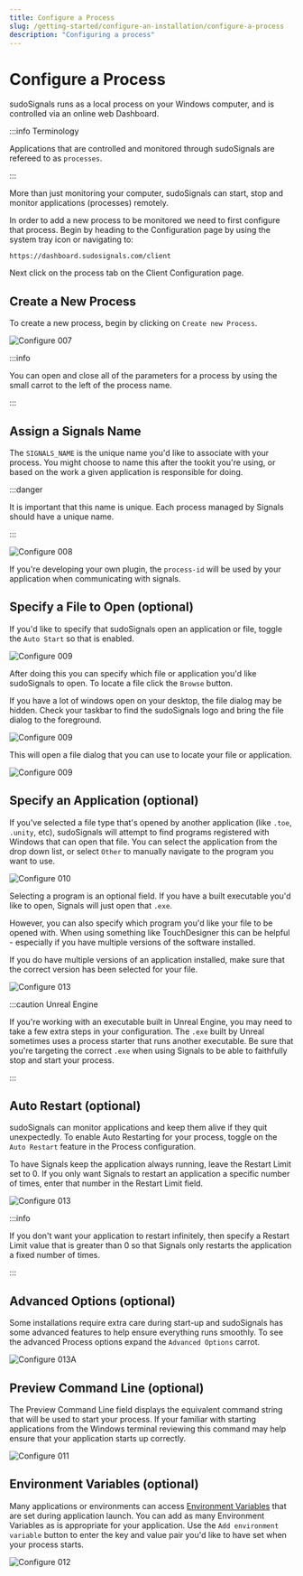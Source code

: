 ```yaml
---
title: Configure a Process
slug: /getting-started/configure-an-installation/configure-a-process
description: "Configuring a process"
---
```


# Configure a Process


sudoSignals runs as a local process on your Windows computer, and is controlled via an online web Dashboard.


:::info Terminology

Applications that are controlled and monitored through sudoSignals are refereed to as `processes`. 

:::

More than just monitoring your computer, sudoSignals can start, stop and monitor applications (processes) remotely.  

In order to add a new process to be monitored we need to first configure that process. Begin by heading to the Configuration page by using the system tray icon or navigating to:  

`https://dashboard.sudosignals.com/client`

Next click on the process tab on the Client Configuration page.


## Create a New Process

To create a new process, begin by clicking on `Create new Process`.

![Configure 007](/img/configure-installation/configure-007.png)

:::info

You can open and close all of the parameters for a process by using the small carrot to the left of the process name.

:::

## Assign a Signals Name

The `SIGNALS_NAME` is the unique name you'd like to associate with your process. You might choose to name this after the tookit you're using, or based on the work a given application is responsible for doing. 

:::danger

It is important that this name is unique. Each process managed by Signals should have a unique name. 

:::

![Configure 008](/img/configure-installation/configure-008.png)

If you're developing your own plugin, the `process-id` will be used by your application when communicating with signals. 

## Specify a File to Open (optional)

If you'd like to specify that sudoSignals open an application or file, toggle the `Auto Start` so that is enabled. 

![Configure 009](/img/configure-installation/configure-009.png)

After doing this you can specify which file or application you'd like sudoSignals to open. To locate a file click the `Browse` button.


If you have a lot of windows open on your desktop, the file dialog may be hidden. Check your taskbar to find the sudoSignals logo and bring the file dialog to the foreground.  

![Configure 009](/img/configure-installation/configure-009-file-tip.png)

This will open a file dialog that you can use to locate your file or application. 

![Configure 009](/img/configure-installation/configure-009-file-explorer.png)

## Specify an Application (optional)

If you've selected a file type that's opened by another application (like `.toe`, `.unity`, etc), sudoSignals will attempt to find programs registered with Windows that can open that file. You can select the application from the drop down list, or select `Other` to manually navigate to the program you want to use.

![Configure 010](/img/configure-installation/configure-010.png)


Selecting a program is an optional field. If you have a built executable you'd like to open, Signals will just open that `.exe`. 

However, you can also specify which program you'd like your file to be opened with. 
When using something like TouchDesigner this can be helpful - especially if you have multiple versions of the software installed. 

If you do have multiple versions of an application installed, make sure that the correct version has been selected for your file.

![Configure 013](/img/configure-installation/configure-013.png)

:::caution Unreal Engine

If you're working with an executable built in Unreal Engine, you may need to take a few extra steps in your configuration. The `.exe` built by Unreal sometimes uses a process starter that runs another executable. Be sure that you're targeting the correct `.exe` when using Signals to be able to faithfully stop and start your process.

:::

## Auto Restart (optional)

sudoSignals can monitor applications and keep them alive if they quit unexpectedly. To enable Auto Restarting for your process, toggle on the `Auto Restart` feature in the Process configuration.

To have Signals keep the application always running, leave the Restart Limit set to 0. If you only want Signals to restart an application a specific number of times, enter that number in the Restart Limit field. 

![Configure 013](/img/configure-installation/configure-014.png)

:::info

If you don't want your application to restart infinitely, then specify a Restart Limit value that is greater than 0 so that Signals only restarts the application a fixed number of times.

:::

## Advanced Options (optional)

Some installations require extra care during start-up and sudoSignals has some advanced features to help ensure everything runs smoothly. To see the advanced Process options expand the `Advanced Options` carrot. 

![Configure 013A](/img/configure-installation/configure-013a.png)

## Preview Command Line (optional)

The Preview Command Line field displays the equivalent command string that will be used to start your process. If your familiar with starting applications from the Windows terminal reviewing this command may help ensure that your application starts up correctly.

![Configure 011](/img/configure-installation/configure-011.png)

## Environment Variables (optional)

Many applications or environments can access [Environment Variables] that are set during application launch. You can add as many Environment Variables as is appropriate for your application. Use the `Add environment variable` button to enter the key and value pair you'd like to have set when your process starts.

![Configure 012](/img/configure-installation/configure-012.png)


<!-- links -->
[Environment Variables]: https://en.wikipedia.org/wiki/Environment_variable